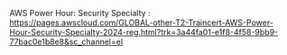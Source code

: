 AWS Power Hour: Security Specialty : https://pages.awscloud.com/GLOBAL-other-T2-Traincert-AWS-Power-Hour-Security-Specialty-2024-reg.html?trk=3a44fa01-e1f8-4f58-9bb9-77bac0e1b8e8&sc_channel=el
